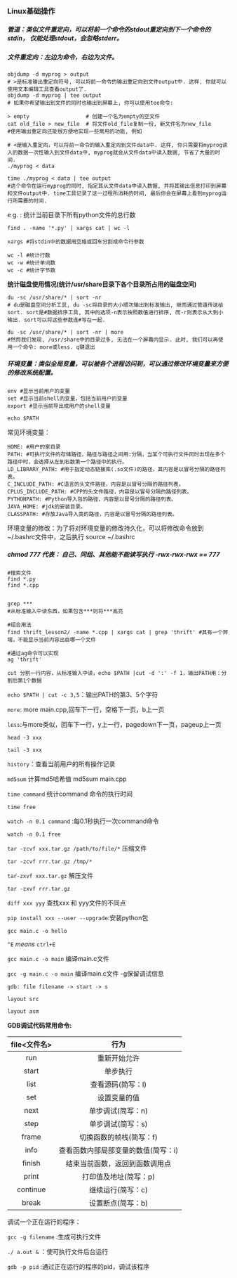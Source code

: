 ### Linux基础操作

##### 管道：类似文件重定向，可以将前一个命令的stdout重定向到下一个命令的stdin， 仅能处理stdout，会忽略stderr。

##### 文件重定向：左边为命令，右边为文件。

```shell
objdump -d myprog > output
# >是标准输出重定向符号, 可以将前一命令的输出重定向到文件output中. 这样, 你就可以使用文本编辑工具查看output了.
objdump -d myprog | tee output
# 如果你希望输出到文件的同时也输出到屏幕上, 你可以使用tee命令:

> empty                  # 创建一个名为empty的空文件
cat old_file > new_file  # 将文件old_file复制一份, 新文件名为new_file
#使用输出重定向还能很方便地实现一些常用的功能, 例如

# <是输入重定向，可以将前一命令的输入重定向到文件data中. 这样, 你只需要将myprog读入的数据一次性输入到文件data中, myprog就会从文件data中读入数据, 节省了大量的时间.
./myprog < data

time ./myprog < data | tee output
#这个命令在运行myprog的同时, 指定其从文件data中读入数据, 并将其输出信息打印到屏幕和文件output中. time工具记录了这一过程所消耗的时间, 最后你会在屏幕上看到myprog运行所需要的时间.
```

e g. : 统计当前目录下所有python文件的总行数

```shell
find . -name '*.py' | xargs cat | wc -l

xargs #将stdin中的数据用空格或回车分割成命令行参数

wc -l #统计行数
wc -w #统计单词数
wc -c #统计字节数
```

**统计磁盘使用情况(统计/usr/share目录下各个目录所占用的磁盘空间)**

```shell
du -sc /usr/share/* | sort -nr
# du是磁盘空间分析工具, du -sc将目录的大小顺次输出到标准输出, 继而通过管道传送给sort. sort是#数据排序工具, 其中的选项-n表示按照数值进行排序, 而-r则表示从大到小输出. sort可以将这些参数连#写在一起.

du -sc /usr/share/* | sort -nr | more
#然而我们发现, /usr/share中的目录过多, 无法在一个屏幕内显示. 此时, 我们可以再使用一个命令: more或less. q键退出
```



##### 环境变量：类似全局变量，可以被各个进程访问到，可以通过修改环境变量来方便的修改系统配置。

```shell
env #显示当前用户的变量
set #显示当前shell的变量，包括当前用户的变量
export #显示当前导出成用户的shell变量

echo $PATH
```

常见环境变量：

```shell
HOME: #用户的家目录
PATH: #可执行文件的存储路径，路径与路径之间用:分隔，当某个可执行文件同时出现在多个路径中时，会选择从左到右数第一个路径中的执行。
LD_LIBRARY_PATH: #用于指定动态链接库(.so文件)的路径，其内容是以冒号分隔的路径列表。
C_INCLUDE_PATH: #C语言的头文件路径，内容是以冒号分隔的路径列表。
CPLUS_INCLUDE_PATH: #CPP的头文件路径，内容是以冒号分隔的路径列表。
PYTHONPATH: #Python导入包的路径，内容是以冒号分隔的路径列表。
JAVA_HOME: #jdk的安装目录。
CLASSPATH: #存放Java导入类的路径，内容是以冒号分隔的路径列表。
```

环境变量的修改：为了将对环境变量的修改持久化，可以将修改命令放到  ~/.bashrc文件中，之后执行 source ~/.bashrc 

##### chmod 777 代表： 自己、同组、其他能不能读写执行 -rwx-rwx-rwx == 777

```shell
#搜索文件
find *.py
find *.cpp


grep ***
#从标准输入中读东西，如果包含***则将***高亮	

#组合用法
find thrift_lesson2/ -name *.cpp | xargs cat | grep 'thrift' #其有一个弊端，不能显示当前内容出自哪一个文件

#通过ag命令可以实现
ag 'thrift'
```

`cut 分割一行内容，从标准输入中读，echo $PATH |cut -d ':' -f 1，输出PATH用：分割后第1个数据`

`echo $PATH | cut -c 3,5`：输出PATH的第3、5个字符

`more`: more main.cpp,回车下一行，空格下一页，b上一页

`less`:与more类似，回车下一行，y上一行，pagedown下一页，pageup上一页

`head -3 xxx`

`tail -3 xxx`

`history`：查看当前用户的所有操作记录

`md5sum` 计算md5哈希值 md5sum main.cpp

`time command` 统计command 命令的执行时间

`time free`

`watch -n 0.1 command` :每0.1秒执行一次command命令

`watch -n 0.1 free`

`tar -zcvf xxx.tar.gz /path/to/file/*` 压缩文件

`tar -zcvf rrr.tar.gz /tmp/*`

`tar-zxvf xxx.tar.gz` 解压文件 

`tar -zxvf rrr.tar.gz`

`diff xxx yyy` 查找xxx 和 yyy文件的不同点

`pip install xxx --user --upgrade`:安装python包

`gcc main.c -o hello`

`^E` *means* `ctrl+E`

`gcc main.c -o main` 编译main.c文件

`gcc -g main.c -o main` 编译main.c文件 -g保留调试信息

`gdb: file filename -> start -> s` 

`layout src` 

`layout asm`

**GDB调试代码常用命令:**

| file<文件名> |                行为                 |
| :----------: | :---------------------------------: |
|     run      |            重新开始允许             |
|    start     |              单步执行               |
|     list     |          查看源码(简写：l)          |
|     set      |            设置变量的值             |
|     next     |          单步调试(简写：n)          |
|     step     |          单步调试(简写：s)          |
|    frame     |       切换函数的帧栈(简写：f)       |
|     info     | 查看函数内部局部变量的数值(简写：i) |
|    finish    |   结束当前函数，返回到函数调用点    |
|    print     |        打印值及地址(简写：p)        |
|   continue   |          继续运行(简写：c)          |
|    break     |          设置断点(简写：b)          |

调试一个正在运行的程序：

`gcc -g filename` :生成可执行文件

`./ a.out &` ：使可执行文件后台运行

`gdb -p pid` :通过正在运行的程序的pid，调试该程序
